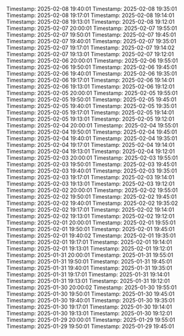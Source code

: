 Timestamp: 2025-02-08 19:40:01
Timestamp: 2025-02-08 19:35:01
Timestamp: 2025-02-08 19:17:01
Timestamp: 2025-02-08 19:14:01
Timestamp: 2025-02-08 19:13:01
Timestamp: 2025-02-08 19:12:01
Timestamp: 2025-02-07 20:00:01
Timestamp: 2025-02-07 19:55:01
Timestamp: 2025-02-07 19:50:01
Timestamp: 2025-02-07 19:45:01
Timestamp: 2025-02-07 19:40:01
Timestamp: 2025-02-07 19:35:01
Timestamp: 2025-02-07 19:17:01
Timestamp: 2025-02-07 19:14:02
Timestamp: 2025-02-07 19:13:01
Timestamp: 2025-02-07 19:12:01
Timestamp: 2025-02-06 20:00:01
Timestamp: 2025-02-06 19:55:01
Timestamp: 2025-02-06 19:50:01
Timestamp: 2025-02-06 19:45:01
Timestamp: 2025-02-06 19:40:01
Timestamp: 2025-02-06 19:35:01
Timestamp: 2025-02-06 19:17:01
Timestamp: 2025-02-06 19:14:01
Timestamp: 2025-02-06 19:13:01
Timestamp: 2025-02-06 19:12:01
Timestamp: 2025-02-05 20:00:01
Timestamp: 2025-02-05 19:55:01
Timestamp: 2025-02-05 19:50:01
Timestamp: 2025-02-05 19:45:01
Timestamp: 2025-02-05 19:40:01
Timestamp: 2025-02-05 19:35:01
Timestamp: 2025-02-05 19:17:01
Timestamp: 2025-02-05 19:14:01
Timestamp: 2025-02-05 19:13:01
Timestamp: 2025-02-05 19:12:01
Timestamp: 2025-02-04 20:00:01
Timestamp: 2025-02-04 19:55:01
Timestamp: 2025-02-04 19:50:01
Timestamp: 2025-02-04 19:45:01
Timestamp: 2025-02-04 19:40:01
Timestamp: 2025-02-04 19:35:01
Timestamp: 2025-02-04 19:17:01
Timestamp: 2025-02-04 19:14:01
Timestamp: 2025-02-04 19:13:01
Timestamp: 2025-02-04 19:12:01
Timestamp: 2025-02-03 20:00:01
Timestamp: 2025-02-03 19:55:01
Timestamp: 2025-02-03 19:50:01
Timestamp: 2025-02-03 19:45:01
Timestamp: 2025-02-03 19:40:01
Timestamp: 2025-02-03 19:35:01
Timestamp: 2025-02-03 19:17:01
Timestamp: 2025-02-03 19:14:01
Timestamp: 2025-02-03 19:13:01
Timestamp: 2025-02-03 19:12:01
Timestamp: 2025-02-02 20:00:01
Timestamp: 2025-02-02 19:55:01
Timestamp: 2025-02-02 19:50:01
Timestamp: 2025-02-02 19:45:01
Timestamp: 2025-02-02 19:40:01
Timestamp: 2025-02-02 19:35:02
Timestamp: 2025-02-02 19:17:01
Timestamp: 2025-02-02 19:14:01
Timestamp: 2025-02-02 19:13:01
Timestamp: 2025-02-02 19:12:01
Timestamp: 2025-02-01 20:00:01
Timestamp: 2025-02-01 19:55:01
Timestamp: 2025-02-01 19:50:01
Timestamp: 2025-02-01 19:45:01
Timestamp: 2025-02-01 19:40:02
Timestamp: 2025-02-01 19:35:01
Timestamp: 2025-02-01 19:17:01
Timestamp: 2025-02-01 19:14:01
Timestamp: 2025-02-01 19:13:01
Timestamp: 2025-02-01 19:12:01
Timestamp: 2025-01-31 20:00:01
Timestamp: 2025-01-31 19:55:01
Timestamp: 2025-01-31 19:50:01
Timestamp: 2025-01-31 19:45:01
Timestamp: 2025-01-31 19:40:01
Timestamp: 2025-01-31 19:35:01
Timestamp: 2025-01-31 19:17:01
Timestamp: 2025-01-31 19:14:01
Timestamp: 2025-01-31 19:13:01
Timestamp: 2025-01-31 19:12:01
Timestamp: 2025-01-30 20:00:02
Timestamp: 2025-01-30 19:55:01
Timestamp: 2025-01-30 19:50:01
Timestamp: 2025-01-30 19:45:01
Timestamp: 2025-01-30 19:40:01
Timestamp: 2025-01-30 19:35:01
Timestamp: 2025-01-30 19:17:01
Timestamp: 2025-01-30 19:14:01
Timestamp: 2025-01-30 19:13:01
Timestamp: 2025-01-30 19:12:01
Timestamp: 2025-01-29 20:00:01
Timestamp: 2025-01-29 19:55:01
Timestamp: 2025-01-29 19:50:01
Timestamp: 2025-01-29 19:45:01
